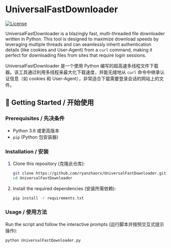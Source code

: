 # UniversalFastDownloader

[![License](https://img.shields.io/badge/license-MIT-blue.svg)](LICENSE)

UniversalFastDownloader is a blazingly fast, multi-threaded file downloader written in Python. This tool is designed to maximize download speeds by leveraging multiple threads and can seamlessly inherit authentication details (like cookies and User-Agent) from a `curl` command, making it perfect for downloading files from sites that require login sessions.

UniversalFastDownloader 是一个使用 Python 编写的超高速多线程文件下载器。该工具通过利用多线程来最大化下载速度，并能无缝地从 `curl` 命令中继承认证信息（如 cookies 和 User-Agent），非常适合下载需要登录会话的网站上的文件。

## 🚀 Getting Started / 开始使用

### Prerequisites / 先决条件

- Python 3.6 或更高版本
- `pip` (Python 包安装器)

### Installation / 安装

1.  Clone this repository (克隆此仓库):
    ```bash
    git clone https://github.com/ryanzhaorx/UniversalFastDownloader.git
    cd UniversalFastDownloader
    ```

2.  Install the required dependencies (安装所需依赖):
    ```bash
    pip install -r requirements.txt
    ```

### Usage / 使用方法

Run the script and follow the interactive prompts (运行脚本并按照交互式提示操作):

```bash
python UniversalFastDownloader.py
